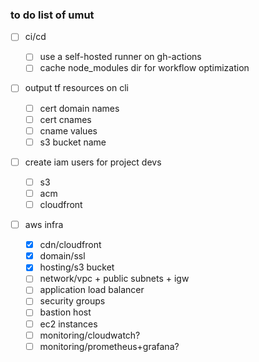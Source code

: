 ### to do list of umut

- [ ] ci/cd

  - [ ] use a self-hosted runner on gh-actions
  - [ ] cache node_modules dir for workflow optimization

- [ ] output tf resources on cli

  - [ ] cert domain names
  - [ ] cert cnames
  - [ ] cname values
  - [ ] s3 bucket name

- [ ] create iam users for project devs

  - [ ] s3
  - [ ] acm
  - [ ] cloudfront

- [ ] aws infra

  - [x] cdn/cloudfront
  - [x] domain/ssl
  - [x] hosting/s3 bucket
  - [ ] network/vpc + public subnets + igw
  - [ ] application load balancer
  - [ ] security groups
  - [ ] bastion host
  - [ ] ec2 instances
  - [ ] monitoring/cloudwatch?
  - [ ] monitoring/prometheus+grafana?